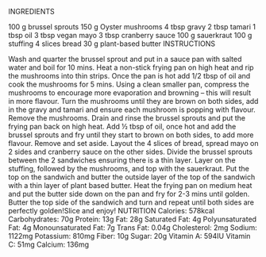 INGREDIENTS
 
100 g brussel sprouts
150 g Oyster mushrooms
4 tbsp gravy
2 tbsp tamari
1 tbsp oil
3 tbsp vegan mayo
3 tbsp cranberry sauce
100 g sauerkraut
100 g stuffing
4 slices bread
30 g plant-based butter
INSTRUCTIONS
 
Wash and quarter the brussel sprout and put in a sauce pan with salted water and boil for 10 mins.
Heat a non-stick frying pan on high heat and rip the mushrooms into thin strips. Once the pan is hot add 1/2 tbsp of oil and cook the mushrooms for 5 mins. Using a clean smaller pan, compress the mushrooms to encourage more evaporation and browning – this will result in more flavour. Turn the mushrooms until they are brown on both sides, add in the gravy and tamari and ensure each mushroom is popping with flavour. Remove the mushrooms. Drain and rinse the brussel sprouts and put the frying pan back on high heat. Add ½ tbsp of oil, once hot and add the brussel sprouts and fry until they start to brown on both sides, to add more flavour. Remove and set aside.
Layout the 4 slices of bread, spread mayo on 2 sides and cranberry sauce on the other sides. Divide the brussel sprouts between the 2 sandwiches ensuring there is a thin layer. Layer on the stuffing, followed by the mushrooms, and top with the sauerkraut.
Put the top on the sandwich and butter the outside layer of the top of the sandwich with a thin layer of plant based butter. Heat the frying pan on medium heat and put the butter side down on the pan and fry for 2-3 mins until golden. Butter the top side of the sandwich and turn and repeat until both sides are perfectly golden!Slice and enjoy!
NUTRITION
Calories: 578kcal
Carbohydrates: 70g
Protein: 13g
Fat: 28g
Saturated Fat: 4g
Polyunsaturated Fat: 4g
Monounsaturated Fat: 7g
Trans Fat: 0.04g
Cholesterol: 2mg
Sodium: 1122mg
Potassium: 810mg
Fiber: 10g
Sugar: 20g
Vitamin A: 594IU
Vitamin C: 51mg
Calcium: 136mg
